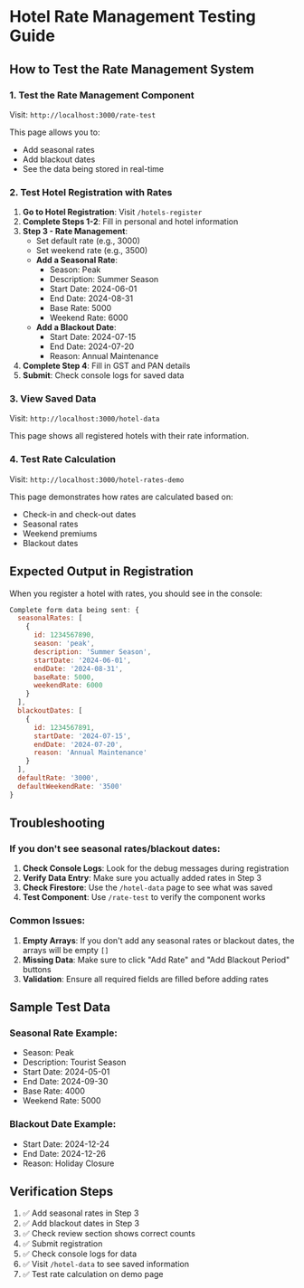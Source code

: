 # Hotel Rate Management Testing Guide

## How to Test the Rate Management System

### 1. Test the Rate Management Component
Visit: `http://localhost:3000/rate-test`

This page allows you to:
- Add seasonal rates
- Add blackout dates
- See the data being stored in real-time

### 2. Test Hotel Registration with Rates

1. **Go to Hotel Registration**: Visit `/hotels-register`
2. **Complete Steps 1-2**: Fill in personal and hotel information
3. **Step 3 - Rate Management**:
   - Set default rate (e.g., 3000)
   - Set weekend rate (e.g., 3500)
   - **Add a Seasonal Rate**:
     - Season: Peak
     - Description: Summer Season
     - Start Date: 2024-06-01
     - End Date: 2024-08-31
     - Base Rate: 5000
     - Weekend Rate: 6000
   - **Add a Blackout Date**:
     - Start Date: 2024-07-15
     - End Date: 2024-07-20
     - Reason: Annual Maintenance
4. **Complete Step 4**: Fill in GST and PAN details
5. **Submit**: Check console logs for saved data

### 3. View Saved Data
Visit: `http://localhost:3000/hotel-data`

This page shows all registered hotels with their rate information.

### 4. Test Rate Calculation
Visit: `http://localhost:3000/hotel-rates-demo`

This page demonstrates how rates are calculated based on:
- Check-in and check-out dates
- Seasonal rates
- Weekend premiums
- Blackout dates

## Expected Output in Registration

When you register a hotel with rates, you should see in the console:

```javascript
Complete form data being sent: {
  seasonalRates: [
    {
      id: 1234567890,
      season: 'peak',
      description: 'Summer Season',
      startDate: '2024-06-01',
      endDate: '2024-08-31',
      baseRate: 5000,
      weekendRate: 6000
    }
  ],
  blackoutDates: [
    {
      id: 1234567891,
      startDate: '2024-07-15',
      endDate: '2024-07-20',
      reason: 'Annual Maintenance'
    }
  ],
  defaultRate: '3000',
  defaultWeekendRate: '3500'
}
```

## Troubleshooting

### If you don't see seasonal rates/blackout dates:

1. **Check Console Logs**: Look for the debug messages during registration
2. **Verify Data Entry**: Make sure you actually added rates in Step 3
3. **Check Firestore**: Use the `/hotel-data` page to see what was saved
4. **Test Component**: Use `/rate-test` to verify the component works

### Common Issues:

1. **Empty Arrays**: If you don't add any seasonal rates or blackout dates, the arrays will be empty `[]`
2. **Missing Data**: Make sure to click "Add Rate" and "Add Blackout Period" buttons
3. **Validation**: Ensure all required fields are filled before adding rates

## Sample Test Data

### Seasonal Rate Example:
- Season: Peak
- Description: Tourist Season
- Start Date: 2024-05-01
- End Date: 2024-09-30
- Base Rate: 4000
- Weekend Rate: 5000

### Blackout Date Example:
- Start Date: 2024-12-24
- End Date: 2024-12-26
- Reason: Holiday Closure

## Verification Steps

1. ✅ Add seasonal rates in Step 3
2. ✅ Add blackout dates in Step 3
3. ✅ Check review section shows correct counts
4. ✅ Submit registration
5. ✅ Check console logs for data
6. ✅ Visit `/hotel-data` to see saved information
7. ✅ Test rate calculation on demo page